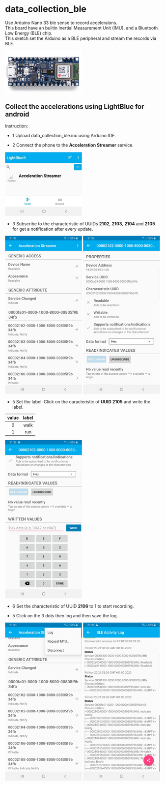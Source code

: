 # data_collection_ble

Use Arduino Nano 33 ble sense to record acceleraions.<br>
This board have an builtin Inertial Measurement Unit (IMU), and a Bluetooth Low Energy (BLE) chip.<br>
This sketch set the Arduino as a BLE peripheral and stream the records via BLE.

<img width="250" alt="arduino nano 33 ble sense" src="../../img_doc/arduino_ble.JPG">

## Collect the accelerations using LightBlue for android

Instruction:

- 1 Upload data_collection_ble.ino using Arduino IDE.

- 2 Connect the phone to the **Acceleration Streamer** service.

<img width="250" alt="paired the phone and arduino" src="../../img_doc/Screenshot_20201120-213157_LightBlue.jpg">

- 3 Subscribe to the characteristic of UUIDs **2102**, **2103**, **2104** and **2105** for get a notification after every update.

<img width="250" alt="select the characteristic" src="../../img_doc/Screenshot_20201120-213230_LightBlue.jpg">

<img width="250" alt="subscribe to all of the characteristique" src="../../img_doc/Screenshot_20201120-213238_LightBlue.jpg">

- 5 Set the label: Click on the caracteristic of **UUID 2105** and write the label.

|value|label|
|:---:|:----:|
|0|walk|
|1|run|

<img src="../../img_doc/Screenshot_20201120-213300_LightBlue.jpg" width="250" alt="">

- 6 Set the characteristic of UUID **2106** to 1 to start recording.

- 5 Click on the 3 dots then log and then save the log.

<img src="../../img_doc/Screenshot_20201120-213354_LightBlue.jpg" width="250" alt="">

<img src="../../img_doc/Screenshot_20201120-213403_LightBlue.jpg" width="250" alt="">
